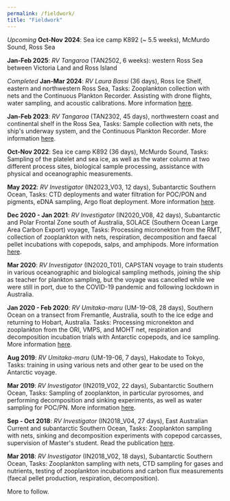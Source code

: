 ```yaml
---
permalink: /fieldwork/
title: "Fieldwork"
---
```

*Upcoming*
**Oct-Nov 2024**: Sea ice camp K892 (~ 5.5 weeks), McMurdo Sound, Ross Sea

**Jan-Feb 2025**: *RV Tangaroa* (TAN2502, 6 weeks): western Ross Sea between Victoria Land and Ross Island

*Completed*
**Jan-Mar 2024**: *RV Laura Bassi* (36 days), Ross Ice Shelf, eastern and northwestern Ross Sea, Tasks: Zooplankton collection with nets and the Continuous Plankton Recorder. Assisting with drone flights, water sampling, and acoustic calibrations. More information [here](https://www.antarcticscienceplatform.org.nz/research/biodiversity-voyage). 

**Jan-Feb 2023**: *RV Tangaroa* (TAN2302, 45 days), northwestern coast and continental shelf in the Ross Sea, Tasks: Sample collection with nets, the ship's underway system, and the Continuous Plankton Recorder. More information [here](https://niwa.co.nz/our-science/voyages/2023_Antarctica). 

**Oct-Nov 2022**: Sea ice camp K892 (36 days), McMurdo Sound, Tasks: Sampling of the platelet and sea ice, as well as the water column at two different process sites, biological sample processing, assistance with physical and oceanographic measurements. 

**May 2022**: *RV Investigator* (IN2023_V03, 12 days), Subantarctic Southern Ocean, Tasks: CTD deployments and water filtration for POC/PON and pigments, eDNA sampling, Argo float deployment. More information [here](https://mnf.csiro.au/en/Voyages/IN2022_V03). 

**Dec 2020 - Jan 2021**: *RV Investigator* (IN2020_V08, 42 days), Subantarctic and Polar Frontal Zone south of Australia, SOLACE (Southern Ocean Large Area Carbon Export) voyage, Tasks: Processing micronekton from the RMT, collection of zooplankton with nets, respiration, decomposition and faecal pellet incubations with copepods, salps, and amphipods. More information [here](https://mnf.csiro.au/en/Voyages/IN2020_V08). 

**Mar 2020**: *RV Investigator* (IN2020_T01), CAPSTAN voyage to train students in various oceanographic and biological sampling methods, joining the ship as teacher for plankton sampling, but the voyage was cancelled while we were still in port, due to the COVID-19 pandemic and following lockdown in Australia.

**Jan 2020 - Feb 2020**: *RV Umitaka-maru* (UM-19-08, 28 days), Southern Ocean on a transect from Fremantle, Australia, south to the ice edge and returning to Hobart, Australia. Tasks: Processing micronekton and zooplankton from the ORI, VMPS, and MOHT net, respiration and decomposition incubation trials with Antarctic copepods, and ice sampling. More information [here](https://www.researchgate.net/publication/343442106_Plankton_sampling_by_the_training_vessel_Umitaka-maru_in_the_Indian_sector_of_the_Southern_Ocean_in_the_austral_summer_of_2020). 

**Aug 2019**: *RV Umitaka-maru* (UM-19-06, 7 days), Hakodate to Tokyo, Tasks: training in using various nets and other gear to be used on the Antarctic voyage. 

**Mar 2019**: *RV Investigator* (IN2019_V02, 22 days), Subantarctic Southern Ocean, Tasks: Sampling of zooplankton, in particular pyrosomes, and performing decomposition and sinking experiments, as well as water sampling for POC/PN. More information [here](https://www.csiro.au/en/about/facilities-collections/MNF/Voyages-schedules/Voyages/2019/March/IN2019_V02). 

**Sep - Oct 2018**: *RV Investigator* (IN2018_V04, 27 days), East Australian Current and subantarctic Southern Ocean, Tasks: Zooplankton sampling with nets, sinking and decomposition experiments with copepod carcasses, supervision of Master's student. Read the publication [here](https://aslopubs.onlinelibrary.wiley.com/doi/full/10.1002/lno.11971). 

**Mar 2018**: *RV Investigator* (IN2018_V02, 18 days), Subantarctic Southern Ocean, Tasks: Zooplankton sampling with nets, CTD sampling for gases and nutrients, testing of zooplankton incubations and carbon flux measurements (faecal pellet production, respiration, decomposition). 

More to follow. 


